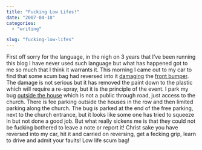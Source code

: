 ```yaml
---
title: "Fucking Low Lifes!"
date: "2007-04-18"
categories: 
  - "writing"

slug: "fucking-low-lifes"
---
```


First off sorry for the language, in the nigh on 3 years that I’ve been running this blog I have never used such language but what has happened got to me so much that I think it warrants it. This morning I came out to my car to find that some scum bag had reversed into it [damaging](http://farm1.static.flickr.com/175/464194583_687d8492ee.jpg) the [front bumper](http://farm1.static.flickr.com/173/464194587_1bd927406e.jpg). The damage is not serious but it has removed the paint down to the plastic which will require a re-spray, but it is the principle of the event. I park my bug [outside the house](http://farm1.static.flickr.com/192/464194599_c3decad020.jpg) which is not a public through road, just access to the church. There is fee parking outside the houses in the row and then limited parking along the church. The bug is parked at the end of the free parking, next to the church entrance, but it looks like some one has tried to squeeze in but not done a good job. But what really sickens me is that they could not be fucking bothered to leave a note or report it! Christ sake you have reversed into my car, hit it and carried on reversing, get a fecking grip, learn to drive and admit your faults! Low life scum bag!
